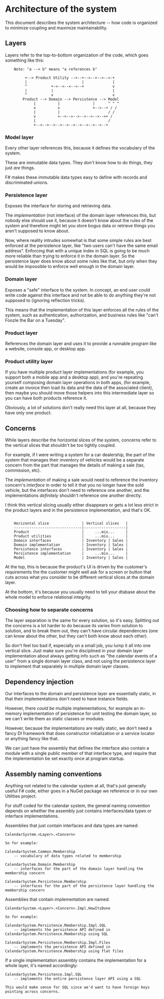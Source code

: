 # Architecture of the system

This document describes the system architecture -- how code is organized to minimize coupling
and maximize maintainability.

## Layers

Layers refer to the top-to-bottom organization of the code, which goes something like this:

```
    Note: "a --> b" means "a references b"

         +--> Product Utility -->--+-->-->-->-->-+
         |                         |             |
         ^           +-<--<--<--<--+             v
         |           |                           |
         ^           v                           v
        Product --> Domain --> Persistence --> Model
             |          |               |      ^ ^ ^
             v          v               +-->--+ / /
             |          |                      / /
             v          +-->-->-->-->-->-->-->+ /
             |                                 /
             +-->-->-->-->-->-->-->-->-->-->--+
```

### Model layer

Every other layer references this, because it defines the vocabulary of the system.

These are immutable data types. They don't know how to do things, they just *are* things.

F# makes these immutable data types easy to define with records and discriminated unions.

### Persistence layer

Exposes the interface for storing and retrieving data.

The *implementation* (not interface) of the domain layer references this, but nobody else should use it,
because it doesn't know about the rules of the system and therefore might let you store bogus data or
retrieve things you aren't supposed to know about.

Now, where reality intrudes somewhat is that some simple rules are best enforced at the persistence layer, like
"two users can't have the same email address". Enforcing that with a unique index in SQL is going to be much
more reliable than trying to enforce it in the domain layer. So the persistence layer does know about some
rules like that, but only when they would be impossible to enforce well enough in the domain layer.

### Domain layer

Exposes a "safe" interface to the system. In concept, an end user could write code against this interface
and not be able to do anything they're not supposed to (ignoring reflection tricks).

This means that the implementation of this layer enforces all the rules of the system, such as authentication,
authorization, and business rules like "can't Foozle the Bar on a Tuesday".

### Product layer

References the domain layer and uses it to provide a runnable program like a website, console app, or desktop app.

### Product utility layer

If you have multiple product layer implementations (for example, you support both a mobile app and a desktop app),
and you're repeating yourself composing domain layer operations in both apps, (for example, create an invoice then
load its data and the data of the associated client), then maybe you should move those helpers into this intermediate
layer so you can have both products reference it.

Obviously, a lot of solutions don't really need this layer at all, because they have only one product.

## Concerns

While layers describe the horizontal slices of the system, concerns refer to the vertical slices that shouldn't be
too tightly coupled.

For example, if I were writing a system for a car dealership, the part of the system that manages their inventory
of vehicles would be a separate concern from the part that manages the details of making a sale (tax, commission, etc).

The *implementation* of making a sale would need to reference the inventory concern's *interface* in order to tell it
that you no longer have the sold vehicle, but the interfaces don't need to reference one another, and the
implementations *definitely* shouldn't reference one another directly.

I think this vertical slicing usually either disappears or gets a lot less strict in the product layers
and in the persistence implementation, and that's OK.

```

    Horizontal slice               | Vertical slices   |
    -------------------------------|-------------------|
    Product                        |     ...mix...     |
    Product utilities              |     ...mix...     |
    Domain interfaces              | Inventory | Sales |
    Domain implementation          | Inventory | Sales |
    Persistence interfaces         | Inventory | Sales |
    Persistence implementation     |     ...mix...     |
    Model                          | Inventory | Sales |

```

At the top, this is because the product's UI is driven by the customer's requirements the the customer might well
ask for a screen or button that cuts across what you consider to be different vertical slices at the domain layer.

At the bottom, it's because you usually need to tell your dtabase about the whole model to enforce relational integrity.

### Choosing how to separate concerns

The layer separation is the same for every solution, so it's easy. Splitting out the concerns is a lot
harder to do because its varies from solution to solution, and to break them out, they can't have circular dependencies
(one can know about the other, but they can't both know about each other).

So don't feel too bad if, especially on a small job, you lump it all into one vertical slice. Just make sure you're
disciplined in your domain layer implementation about always getting info such as "the calendar events of a user" from
a single domain layer class, and not using the persistence layer to implement that separately in multiple domain
layer classes.

## Dependency injection

Our interfaces to the domain and persistence layer are essentially static, in that their implementations don't
need to have instance fields.

However, there *could be* multiple implementations, for example an in-memory implementation of persistence for unit
testing the domain layer, so we can't write them as static classes or modules.

However, because the implementations are really static, we don't need a fancy DI framework that does constructor
initialization or a service locator or anything fancy like that.

We can just have the assembly that defines the interface also contain a module with a single public member of that
interface type, and require that the implementation be set exactly once at program startup.

## Assembly naming conventions

Anything not related to the calendar system at all, that's just generally useful F# code, either
goes in a NuGet package we reference or in our own Utilities project.

For stuff coded for the calendar system, the general naming convention depends on whether the assembly
just contains interfaces/data types or interface implementations.

Assemblies that just contain interfaces and data types are named:

    CalendarSystem.<Layer>.<Concern>

    So for example:

    CalendarSystem.Common.Membership
        -- vocabulary of data types related to membership

    CalendarSystem.Domain.Membership
        -- interfaces for the part of the domain layer handling the membership concern

    CalendarSystem.Persistence.Membership
        -- interfaces for the part of the persistence layer handling the membership concern

Assemblies that contain implementation are named:

    CalendarSystem.<Layer>.<Concern>.Impl.HowItsDone

    So for example:

    CalendarSystem.Persistence.Membership.Impl.SQL
        -- implements the persistence API defined in CalendarSystem.Persistence.Membership using SQL

    CalendarSystem.Persistence.Membership.Impl.Files
        -- implements the persistence API defined in CalendarSystem.Persistence.Membership using flat files


If a single implementation assembly contains the implementation for a whole layer, it's named accordingly:

    CalendarSystem.Persistence.Impl.SQL
        -- implements the entire persistence layer API using a SQL

    This would make sense for SQL since we'd want to have foreign keys pointing across concerns.









